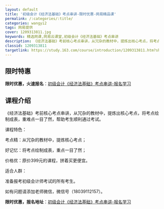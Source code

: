 ```yaml
---
layout: default
title: '初级会计《经济法基础》考点串讲-限时优惠-网易精品课'
permalink: /:categories/:title/
categories: wangyi2
tags: 网易提供
cover: 1209313811.jpg
keywords: 精选网课,网易云课堂,初级会计《经济法基础》考点串讲
description: 《经济法基础》考前核心考点串讲，从冗杂的教材中，提炼出核心考点，将考点绘制成表，重难点一目了然，帮助考生顺利通过考试。课
classid: 1209313811
targetlink: https://study.163.com/course/introduction/1209313811.htm?share=1&shareId=1025206652&utm_campaign=share&utm_medium=iphoneShare&utm_source=&utm_u=1025206652
---
```


## 限时特惠

**限时优惠，火速报名**：[初级会计《经济法基础》考点串讲-报名学习](https://study.163.com/course/introduction/1209313811.htm?share=1&shareId=1025206652&utm_campaign=share&utm_medium=iphoneShare&utm_source=&utm_u=1025206652)

## 课程介绍

《经济法基础》考前核心考点串讲，从冗杂的教材中，提炼出核心考点，将考点绘制成表，重难点一目了然，帮助考生顺利通过考试。

课程特色： 

考点精：从冗杂的教材中，提炼核心考点； 

好记忆：将考点绘制成表，重点一目了然； 

价格优：原价399元的课程，拼着买更便宜。 

适合人群： 

准备报考初级会计师考试的所有考生。 

如有问题请添加老师微信，微信号（18039112157）。

**限时优惠，报名地址**：[初级会计《经济法基础》考点串讲-报名学习](https://study.163.com/course/introduction/1209313811.htm?share=1&shareId=1025206652&utm_campaign=share&utm_medium=iphoneShare&utm_source=&utm_u=1025206652)

